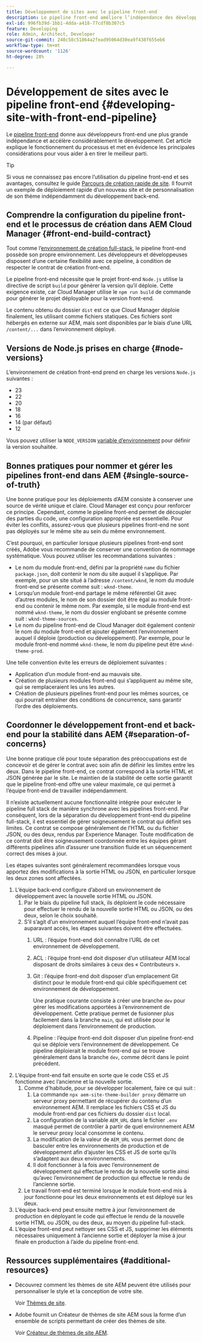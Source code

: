 ```yaml
---
title: Développement de sites avec le pipeline front-end
description: Le pipeline front-end améliore l’indépendance des développeurs et accélère le processus de développement. Cet article présente les points clés à prendre en compte pour le processus de création front-end afin d’assurer des performances et une efficacité optimales.
exl-id: 996fb39d-1bb1-4dda-a418-77cdf8b307c5
feature: Developing
role: Admin, Architect, Developer
source-git-commit: 248c58c51864a2fead95064d30ea9f438f655eb6
workflow-type: tm+mt
source-wordcount: '1126'
ht-degree: 28%

---
```



# Développement de sites avec le pipeline front-end {#developing-site-with-front-end-pipeline}

Le [pipeline front-end](/help/implementing/cloud-manager/configuring-pipelines/introduction-ci-cd-pipelines.md#front-end) donne aux développeurs front-end une plus grande indépendance et accélère considérablement le développement. Cet article explique le fonctionnement du processus et met en évidence les principales considérations pour vous aider à en tirer le meilleur parti.

>[!TIP]
>
>Si vous ne connaissez pas encore l’utilisation du pipeline front-end et ses avantages, consultez le guide [Parcours de création rapide de site](/help/journey-sites/quick-site/overview.md). Il fournit un exemple de déploiement rapide d’un nouveau site et de personnalisation de son thème indépendamment du développement back-end.

## Comprendre la configuration du pipeline front-end et le processus de création dans AEM Cloud Manager {#front-end-build-contract}

Tout comme l’[environnement de création full-stack](/help/implementing/cloud-manager/getting-access-to-aem-in-cloud/build-environment-details.md), le pipeline front-end possède son propre environnement. Les développeurs et développeuses disposent d’une certaine flexibilité avec ce pipeline, à condition de respecter le contrat de création front-end.

Le pipeline front-end nécessite que le projet front-end `Node.js` utilise la directive de script `build` pour générer la version qu’il déploie. Cette exigence existe, car Cloud Manager utilise le `npm run build` de commande pour générer le projet déployable pour la version front-end.

Le contenu obtenu du dossier `dist` est ce que Cloud Manager déploie finalement, les utilisant comme fichiers statiques. Ces fichiers sont hébergés en externe sur AEM, mais sont disponibles par le biais d’une URL `/content/...` dans l’environnement déployé.

## Versions de Node.js prises en charge {#node-versions}

L’environnement de création front-end prend en charge les versions `Node.js` suivantes :

* 23
* 22
* 20
* 18
* 16
* 14 (par défaut)
* 12

Vous pouvez utiliser la `NODE_VERSION` [variable d’environnement](/help/implementing/cloud-manager/environment-variables.md) pour définir la version souhaitée.

## Bonnes pratiques pour nommer et gérer les pipelines front-end dans AEM {#single-source-of-truth}

Une bonne pratique pour les déploiements d’AEM consiste à conserver une source de vérité unique et claire. Cloud Manager est conçu pour renforcer ce principe. Cependant, comme le pipeline front-end permet de découpler des parties du code, une configuration appropriée est essentielle. Pour éviter les conflits, assurez-vous que plusieurs pipelines front-end ne sont pas déployés sur le même site au sein du même environnement.

C’est pourquoi, en particulier lorsque plusieurs pipelines front-end sont créés, Adobe vous recommande de conserver une convention de nommage systématique. Vous pouvez utiliser les recommandations suivantes :

* Le nom du module front-end, défini par la propriété `name` du fichier `package.json`, doit contenir le nom du site auquel il s’applique. Par exemple, pour un site situé à l’adresse `/content/wknd`, le nom du module front-end se présente comme suit : `wknd-theme`.
* Lorsqu’un module front-end partage le même référentiel Git avec d’autres modules, le nom de son dossier doit être égal au module front-end ou contenir le même nom. Par exemple, si le module front-end est nommé `wknd-theme`, le nom du dossier englobant se présente comme suit : `wknd-theme-sources`.
* Le nom du pipeline front-end de Cloud Manager doit également contenir le nom du module front-end et ajouter également l’environnement auquel il déploie (production ou développement). Par exemple, pour le module front-end nommé `wknd-theme`, le nom du pipeline peut être `wknd-theme-prod`.

Une telle convention évite les erreurs de déploiement suivantes :

* Application d’un module front-end au mauvais site.
* Création de plusieurs modules front-end qui s’appliquent au même site, qui se remplaceraient les uns les autres.
* Création de plusieurs pipelines front-end pour les mêmes sources, ce qui pourrait entraîner des conditions de concurrence, sans garantir l’ordre des déploiements.

## Coordonner le développement front-end et back-end pour la stabilité dans AEM {#separation-of-concerns}

Une bonne pratique clé pour toute séparation des préoccupations est de concevoir et de gérer le contrat avec soin afin de définir les limites entre les deux. Dans le pipeline front-end, ce contrat correspond à la sortie HTML et JSON générée par le site. Le maintien de la stabilité de cette sortie garantit que le pipeline front-end offre une valeur maximale, ce qui permet à l’équipe front-end de travailler indépendamment.

Il n’existe actuellement aucune fonctionnalité intégrée pour exécuter le pipeline full stack de manière synchrone avec les pipelines front-end. Par conséquent, lors de la séparation du développement front-end du pipeline full-stack, il est essentiel de gérer soigneusement le contrat qui définit ses limites. Ce contrat se compose généralement de l’HTML ou du fichier JSON, ou des deux, rendus par Experience Manager. Toute modification de ce contrat doit être soigneusement coordonnée entre les équipes gérant différents pipelines afin d’assurer une transition fluide et un séquencement correct des mises à jour.

Les étapes suivantes sont généralement recommandées lorsque vous apportez des modifications à la sortie HTML ou JSON, en particulier lorsque les deux zones sont affectées.

1. L’équipe back-end configure d’abord un environnement de développement avec la nouvelle sortie HTML ou JSON.
   1. Par le biais du pipeline full stack, ils déploient le code nécessaire pour effectuer le rendu de la nouvelle sortie HTML ou JSON, ou des deux, selon le choix souhaité.
   1. S’il s’agit d’un environnement auquel l’équipe front-end n’avait pas auparavant accès, les étapes suivantes doivent être effectuées.
      1. URL : l’équipe front-end doit connaître l’URL de cet environnement de développement.
      1. ACL : l’équipe front-end doit disposer d’un utilisateur AEM local disposant de droits similaires à ceux des « Contributeurs ».
      1. Git : l’équipe front-end doit disposer d’un emplacement Git distinct pour le module front-end qui cible spécifiquement cet environnement de développement.

         Une pratique courante consiste à créer une branche `dev` pour gérer les modifications apportées à l’environnement de développement. Cette pratique permet de fusionner plus facilement dans la branche `main`, qui est utilisée pour le déploiement dans l’environnement de production.

      1. Pipeline : l’équipe front-end doit disposer d’un pipeline front-end qui se déploie vers l’environnement de développement. Ce pipeline déploierait le module front-end qui se trouve généralement dans la branche `dev`, comme décrit dans le point précédent.
1. L’équipe front-end fait ensuite en sorte que le code CSS et JS fonctionne avec l’ancienne et la nouvelle sortie.
   1. Comme d&#39;habitude, pour se développer localement, faire ce qui suit :
      1. La commande `npx aem-site-theme-builder proxy` démarre un serveur proxy permettant de récupérer du contenu d’un environnement AEM. Il remplace les fichiers CSS et JS du module front-end par ces fichiers du dossier `dist` local.
      1. La configuration de la variable `AEM_URL` dans le fichier `.env` masqué permet de contrôler à partir de quel environnement AEM le serveur proxy local consomme le contenu.
      1. La modification de la valeur de `AEM_URL` vous permet donc de basculer entre les environnements de production et de développement afin d’ajuster les CSS et JS de sorte qu’ils s’adaptent aux deux environnements.
      1. Il doit fonctionner à la fois avec l’environnement de développement qui effectue le rendu de la nouvelle sortie ainsi qu’avec l’environnement de production qui effectue le rendu de l’ancienne sortie.
   1. Le travail front-end est terminé lorsque le module front-end mis à jour fonctionne pour les deux environnements et est déployé sur les deux.
1. L’équipe back-end peut ensuite mettre à jour l’environnement de production en déployant le code qui effectue le rendu de la nouvelle sortie HTML ou JSON, ou des deux, au moyen du pipeline full-stack.
1. L’équipe front-end peut nettoyer ses CSS et JS, supprimer les éléments nécessaires uniquement à l’ancienne sortie et déployer la mise à jour finale en production à l’aide du pipeline front-end.

## Ressources supplémentaires {#additional-resources}

* Découvrez comment les thèmes de site AEM peuvent être utilisés pour personnaliser le style et la conception de votre site.

  Voir [Thèmes de site](/help/sites-cloud/administering/site-creation/site-themes.md).

* Adobe fournit un Créateur de thèmes de site AEM sous la forme d’un ensemble de scripts permettant de créer des thèmes de site.

  Voir [Créateur de thèmes de site AEM](https://github.com/adobe/aem-site-theme-builder).

